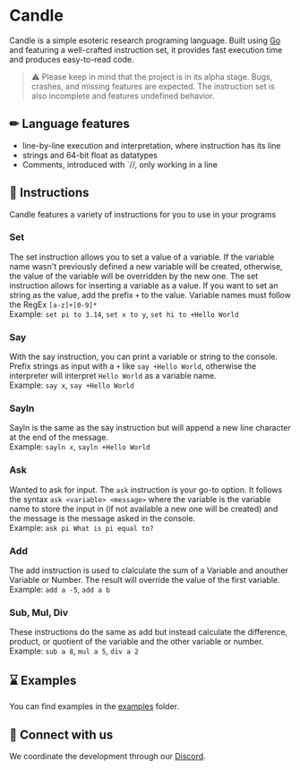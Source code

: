 # Candle
Candle is a simple esoteric research programing language. Built using [Go](https://go.dev) and featuring a well-crafted instruction set, it provides fast execution time and produces easy-to-read code.

> ⚠️ Please keep in mind that the project is in its alpha stage. Bugs, crashes, and missing features are expected. The instruction set is also incomplete and features undefined behavior.

## ✏ Language features
- line-by-line execution and interpretation, where instruction has its line
- strings and 64-bit float as datatypes
- Comments, introduced with `//, only working in a line

## 📎 Instructions
Candle features a variety of instructions for you to use in your programs

### Set
The set instruction allows you to set a value of a variable. If the variable name wasn't previously defined a new variable will be created, otherwise, the value of the variable will be overridden by the new one. The set instruction allows for inserting a variable as a value.
If you want to set an string as the value, add the prefix `+` to the value. Variable names must follow the RegEx `[a-z]+[0-9]*`
<br />
Example: `set pi to 3.14`, `set x to y`, `set hi to +Hello World`

### Say
With the say instruction, you can print a variable or string to the console. Prefix strings as input with a `+` like `say +Hello World`, otherwise the interpreter will interpret `Hello World` as a variable name.
<br />
Example: `say x`, `say +Hello World`

### Sayln
Sayln is the same as the say instruction but will append a new line character at the end of the message.
<br />
Example: `sayln x`, `sayln +Hello World`

### Ask
Wanted to ask for input. The `ask` instruction is your go-to option. It follows the syntax `ask <variable> <message>` where the variable is the variable name to store the input in (if not available a new one will be created) and the message is the message asked in the console.
<br />
Example: `ask pi What is pi equal to?`

### Add
The add instruction is used to clalculate the sum of a Variable and anouther Variable or Number.
The result will override the value of the first variable.
<br />
Example: `add a -5`, `add a b`

### Sub, Mul, Div
These instructions do the same as add but instead calculate the difference, product, or quotient of the variable and the other variable or number.
<br />
Example: `sub a 8`, `mul a 5`, `div a 2`

## ⌛ Examples
You can find examples in the [examples](https://github.com/Amiraxoba/Candle/tree/v2/examples) folder.

## 🚢 Connect with us
We coordinate the development through our [Discord](https://discord.gg/sFaZtaSX9j).
